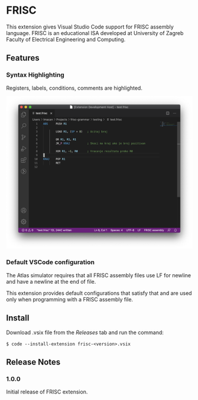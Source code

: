 # FRISC

This extension gives Visual Studio Code support for FRISC assembly language.
FRISC is an educational ISA developed at University of Zagreb Faculty of Electrical Engineering and Computing.

## Features

### Syntax Highlighting

Registers, labels, conditions, comments are highlighted.

![Syntax Highlighting](images/syntax-highlighting.png)

### Default VSCode configuration

The Atlas simulator requires that all FRISC assembly files use LF for newline and have a newline at the end of file.

This extension provides default configurations that satisfy that and are used only when programming with a FRISC assembly file.

## Install

Download .vsix file from the _Releases_ tab and run the command:
```
$ code --install-extension frisc-<version>.vsix
```

## Release Notes

### 1.0.0

Initial release of FRISC extension.